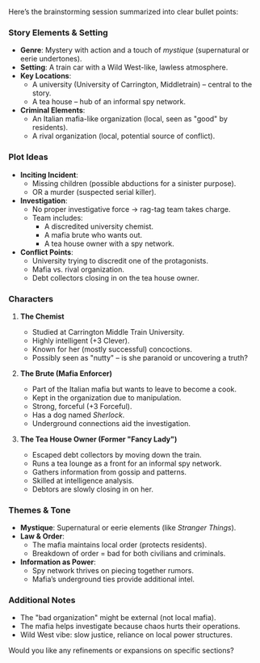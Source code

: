 Here’s the brainstorming session summarized into clear bullet points:

### **Story Elements & Setting**  
- **Genre**: Mystery with action and a touch of *mystique* (supernatural or eerie undertones).  
- **Setting**: A train car with a Wild West-like, lawless atmosphere.  
- **Key Locations**:  
  - A university (University of Carrington, Middletrain) – central to the story.  
  - A tea house – hub of an informal spy network.  
- **Criminal Elements**:  
  - An Italian mafia-like organization (local, seen as "good" by residents).  
  - A rival organization (local, potential source of conflict).  

### **Plot Ideas**  
- **Inciting Incident**:  
  - Missing children (possible abductions for a sinister purpose).  
  - OR a murder (suspected serial killer).  
- **Investigation**:  
  - No proper investigative force → rag-tag team takes charge.  
  - Team includes:  
    - A discredited university chemist.  
    - A mafia brute who wants out.  
    - A tea house owner with a spy network.  
- **Conflict Points**:  
  - University trying to discredit one of the protagonists.  
  - Mafia vs. rival organization.  
  - Debt collectors closing in on the tea house owner.  

### **Characters**  
1. **The Chemist**  
   - Studied at Carrington Middle Train University.  
   - Highly intelligent (+3 Clever).  
   - Known for her (mostly successful) concoctions.  
   - Possibly seen as "nutty" – is she paranoid or uncovering a truth?  

2. **The Brute (Mafia Enforcer)**  
   - Part of the Italian mafia but wants to leave to become a cook.  
   - Kept in the organization due to manipulation.  
   - Strong, forceful (+3 Forceful).  
   - Has a dog named *Sherlock*.  
   - Underground connections aid the investigation.  

3. **The Tea House Owner (Former "Fancy Lady")**  
   - Escaped debt collectors by moving down the train.  
   - Runs a tea lounge as a front for an informal spy network.  
   - Gathers information from gossip and patterns.  
   - Skilled at intelligence analysis.  
   - Debtors are slowly closing in on her.  

### **Themes & Tone**  
- **Mystique**: Supernatural or eerie elements (like *Stranger Things*).  
- **Law & Order**:  
  - The mafia maintains local order (protects residents).  
  - Breakdown of order = bad for both civilians and criminals.  
- **Information as Power**:  
  - Spy network thrives on piecing together rumors.  
  - Mafia’s underground ties provide additional intel.  

### **Additional Notes**  
- The "bad organization" might be external (not local mafia).  
- The mafia helps investigate because chaos hurts their operations.  
- Wild West vibe: slow justice, reliance on local power structures.  

Would you like any refinements or expansions on specific sections?
<!--stackedit_data:
eyJoaXN0b3J5IjpbMTIwOTU2NjI0OCwtNTEzNjY2MDU4XX0=
-->